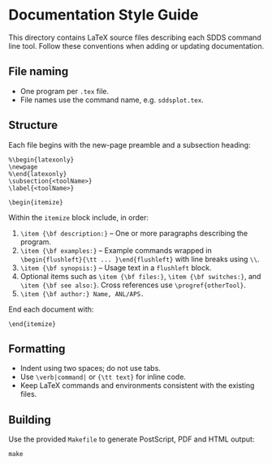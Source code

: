 # Documentation Style Guide

This directory contains LaTeX source files describing each SDDS command line tool. Follow these conventions when adding or updating documentation.

## File naming
- One program per `.tex` file.
- File names use the command name, e.g. `sddsplot.tex`.

## Structure
Each file begins with the new-page preamble and a subsection heading:

```
%\begin{latexonly}
\newpage
%\end{latexonly}
\subsection{<toolName>}
\label{<toolName>}

\begin{itemize}
```

Within the `itemize` block include, in order:
1. `\item {\bf description:}` – One or more paragraphs describing the program.
2. `\item {\bf examples:}` – Example commands wrapped in `\begin{flushleft}{\tt ... }\end{flushleft}` with line breaks using `\\`.
3. `\item {\bf synopsis:}` – Usage text in a `flushleft` block.
4. Optional items such as `\item {\bf files:}`, `\item {\bf switches:}`, and `\item {\bf see also:}`. Cross references use `\progref{otherTool}`.
5. `\item {\bf author:} Name, ANL/APS.`

End each document with:

```
\end{itemize}
```

## Formatting
- Indent using two spaces; do not use tabs.
- Use `\verb|command|` or `{\tt text}` for inline code.
- Keep LaTeX commands and environments consistent with the existing files.

## Building
Use the provided `Makefile` to generate PostScript, PDF and HTML output:

```
make
```


